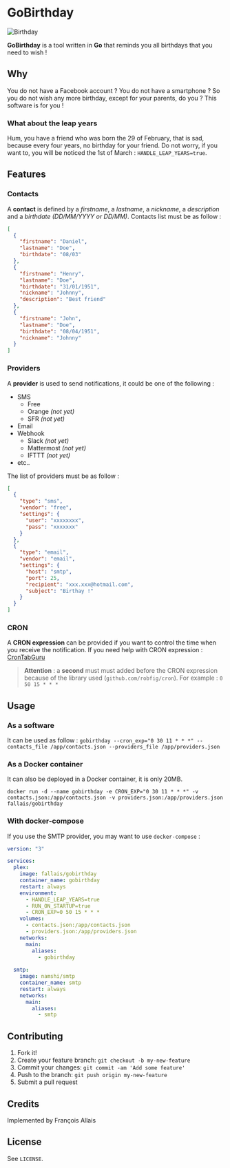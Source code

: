 # GoBirthday

![Birthday](https://github.com/fallais/gobirthday/blob/master/birthday.png)

**GoBirthday** is a tool written in **Go** that reminds you all birthdays that you need to wish !

## Why

You do not have a Facebook account ? You do not have a smartphone ? So you do not wish any more birthday, except for your parents, do you ? This software is for you !

### What about the leap years

Hum, you have a friend who was born the 29 of February, that is sad, because every four years, no birthday for your friend. Do not worry, if you want to, you will be noticed the 1st of March : `HANDLE_LEAP_YEARS=true`.

## Features

### Contacts

A **contact** is defined by a *firstname*, a *lastname*, a *nickname*, a *description* and a *birthdate (DD/MM/YYYY or DD/MM)*. Contacts list must be as follow :

```json
[
  {
    "firstname": "Daniel",
    "lastname": "Doe",
    "birthdate": "08/03"
  },
  {
    "firstname": "Henry",
    "lastname": "Doe",
    "birthdate": "31/01/1951",
    "nickname": "Johnny",
    "description": "Best friend"
  },
  {
    "firstname": "John",
    "lastname": "Doe",
    "birthdate": "08/04/1951",
    "nickname": "Johnny"
  }
]
```

### Providers

A **provider** is used to send notifications, it could be one of the following :

- SMS
  - Free
  - Orange *(not yet)*
  - SFR *(not yet)*
- Email
- Webhook
  - Slack *(not yet)*
  - Mattermost *(not yet)*
  - IFTTT *(not yet)*
- etc..

The list of providers must be as follow :

```json
[
  {
    "type": "sms",
    "vendor": "free",
    "settings": {
      "user": "xxxxxxxx",
      "pass": "xxxxxxx"
    }
  },
  {
    "type": "email",
    "vendor": "email",
    "settings": {
      "host": "smtp",
      "port": 25,
      "recipient": "xxx.xxx@hotmail.com",
      "subject": "Birthay !"
    }
  }
]
```

### CRON

A **CRON expression** can be provided if you want to control the time when you receive the notification. If you need help with CRON expression : [CronTabGuru](https://crontab.guru/)

> **Attention** : a **second** must must added before the CRON expression because of the library used (`github.com/robfig/cron`). For example : `0 50 15 * * *`

## Usage

### As a software

It can be used as follow : `gobirthday --cron_exp="0 30 11 * * *" --contacts_file /app/contacts.json --providers_file /app/providers.json`

### As a Docker container

It can also be deployed in a Docker container, it is only 20MB.

`docker run -d --name gobirthday -e CRON_EXP="0 30 11 * * *" -v contacts.json:/app/contacts.json -v providers.json:/app/providers.json fallais/gobirthday`

### With docker-compose

If you use the SMTP provider, you may want to use `docker-compose` :

```yaml
version: "3"

services:
  plex:
    image: fallais/gobirthday
    container_name: gobirthday
    restart: always
    environment:
      - HANDLE_LEAP_YEARS=true
      - RUN_ON_STARTUP=true
      - CRON_EXP=0 50 15 * * *
    volumes:
      - contacts.json:/app/contacts.json
      - providers.json:/app/providers.json
    networks:
      main:
        aliases:
          - gobirthday
  
  smtp:
    image: namshi/smtp
    container_name: smtp
    restart: always
    networks:
      main:
        aliases:
          - smtp
```

## Contributing

1. Fork it!
2. Create your feature branch: `git checkout -b my-new-feature`
3. Commit your changes: `git commit -am 'Add some feature'`
4. Push to the branch: `git push origin my-new-feature`
5. Submit a pull request

## Credits

Implemented by François Allais

## License

See `LICENSE`.